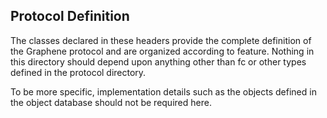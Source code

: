 Protocol Definition 
--------------------

The classes declared in these headers provide the complete definition of the 
Graphene protocol and are organized according to feature.   Nothing in this
directory should depend upon anything other than fc or other types defined
in the protocol directory.  

To be more specific, implementation details such as the objects defined in
the object database should not be required here.
   
